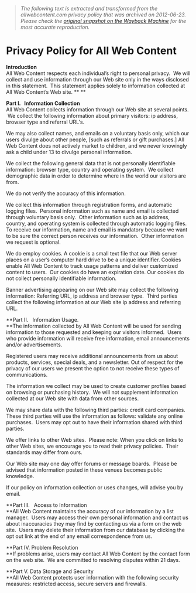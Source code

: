 > *The following text is extracted and transformed from the allwebcontent.com privacy policy that was archived on 2012-06-23. Please check the [original snapshot on the Wayback Machine](https://web.archive.org/web/20120623070218id_/http%3A//www.allwebcontent.com/privacy.html) for the most accurate reproduction.*

# Privacy Policy for All Web Content

**Introduction**   
All Web Content respects each individual’s right to personal privacy.  We will collect and use information through our Web site only in the ways disclosed in this statement.  This statement applies solely to information collected at All Web Content’s Web site. ** **

**Part I.   Information Collection**   
All Web Content collects information through our Web site at several points.  We collect the following information about primary visitors: ip address, browser type and referral URL's.

We may also collect names, and emails on a voluntary basis only, which our users divulge about other people, [such as referrals or gift purchases.] All Web Content does not actively market to children, and we never knowingly ask a child under 13 to divulge personal information.

We collect the following general data that is not personally identifiable information: browser type, country and operating system.  We collect demographic data in order to determine where in the world our visitors are from. 

We do not verify the accuracy of this information.

We collect this information through registration forms, and automatic logging files.  Personal information such as name and email is collected through voluntary basis only.  Other information such as ip address, country, and operating system is collected through automatic logging files.   To receive our information, name and email is mandatory because we want to be sure the correct person receives our information.  Other information we request is optional. 

We do employ cookies. A cookie is a small text file that our Web server places on a user’s computer hard drive to be a unique identifier. Cookies enable All Web Content to track usage patterns and deliver customized content to users.  Our cookies do have an expiration date. Our cookies do not collect personally identifiable information. 

Banner advertising appearing on our Web site may collect the following information: Referring URL, ip address and browser type.  Third parties collect the following information at our Web site ip address and referring URL.

**Part II.   Information Usage.   
**The information collected by All Web Content will be used for sending information to those requested and keeping our visitors informed.  Users who provide information will receive free information, email announcements and/or advertisements. 

Registered users may receive additional announcements from us about products, services, special deals, and a newsletter. Out of respect for the privacy of our users we present the option to not receive these types of communications.

The information we collect may be used to create customer profiles based on browsing or purchasing history.  We will not supplement information collected at our Web site with data from other sources.

We may share data with the following third parties: credit card companies.  These third parties will use the information as follows: validate any online purchases.  Users may opt out to have their information shared with third parties.

We offer links to other Web sites.  Please note: When you click on links to other Web sites, we encourage you to read their privacy policies.  Their standards may differ from ours.

Our Web site may one day offer forums or message boards.  Please be advised that information posted in these venues becomes public knowledge. 

If our policy on information collection or uses changes, will advise you by email.

**Part III.   Access to Information   
**All Web Content maintains the accuracy of our information by a list manager.  Users may access their own personal information and contact us about inaccuracies they may find by contacting us via a form on the web site.  Users may delete their information from our database by clicking the opt out link at the end of any email correspondence from us.

**Part IV. Problem Resolution   
**If problems arise, users may contact All Web Content by the contact form on the web site.  We are committed to resolving disputes within 21 days.

**Part V. Data Storage and Security  
**All Web Content protects user information with the following security measures: restricted access, secure servers and firewalls.
